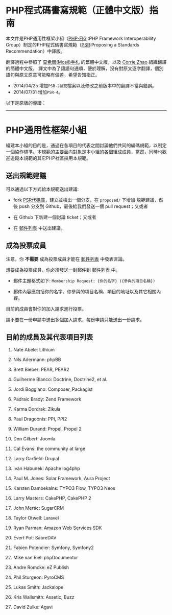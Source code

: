 PHP程式碼書寫規範（正體中文版）指南
====================================
本文件是PHP通用性框架小組（[PHP-FIG][] :PHP Framework Interoperability Group）制定的PHP程式碼書寫規範（[PSR][]:Proposing a Standards Recommendation）中譯版。

翻譯過程中參照了 [莫希爾(Mosil)手札][] 的繁體中文版，以及 [Corrie Zhao][] 組織翻譯的簡體中文版，
譯文中為了讓語句通順，便於理解，沒有對原文逐字翻譯，個別語句與原文原意可能略有偏差，希望告知指正。

- 2014/04/25    增加`PSR-2補充`檔案以及修改之前版本中的翻譯不當與錯誤。
- 2014/07/31    增加`PSR-4`。

[PHP-FIG]: https://github.com/php-fig/
[PSR]: https://github.com/php-fig/fig-standards
[莫希爾(Mosil)手札]: https://github.com/mosil/fig-standards
[Corrie Zhao]: https://github.com/hfcorriez/fig-standards

以下是原版的導讀：

---------------

PHP通用性框架小組
====================================

組建本小組的目的是，通過在各項目的代表之間討論他們共同的編碼規範，以制定一個協作標準。本規範的主要面向對象是本小組的各個組成成員，當然，同時也歡迎追蹤本規範的其它PHP社區採用本規範。


送出規範建議
------------------------------------

可以通過以下方式給本規範送出建議:

- fork [PSR代碼庫][]，建立並檢出一個分支，在 `proposed/` 下增加 規範建議，然後 push 分支到 Github，最後給我們發送一個 pull request；又或者

- 在 Github 下新建一個討論 ticket；又或者

- 在 [郵件列表][] 中送出建議。

[郵件列表]: http://groups.google.com/group/php-fig/
[PSR代碼庫]: https://github.com/php-fig/fig-standards

成為投票成員
---------------------

注意，你 **不需要** 成為投票成員才能在 [郵件列表][] 中發表言論。

想要成為投票成員，你必須發送一封郵件到 [郵件列表][] 中。

- 郵件主題格式如下: `Membership Request: {你的名字} ({參與的項目名稱})`

- 郵件內容應包括你的名字、你參與的項目名稱、項目的地址以及其它相關內容。
  
目前的成員會對你的加入請求進行投票。

請不要在一份申請中送出多個加入請求，每份申請只能送出一份請求。


目前的成員及其代表項目列表
--------------

1. Nate Abele: Lithium

1. Nils Adermann: phpBB

1. Brett Bieber: PEAR, PEAR2
    
1. Guilherme Blanco: Doctrine, Doctrine2, et al.

1. Jordi Boggiano: Composer, Packagist

1. Padraic Brady: Zend Framework

1. Karma Dordrak: Zikula

1. Paul Dragoonis: PPI, PPI2

1. William Durand: Propel, Propel 2

1. Don Gilbert: Joomla

1. Cal Evans: the community at large

1. Larry Garfield: Drupal

1. Ivan Habunek: Apache log4php

1. Paul M. Jones: Solar Framework, Aura Project

1. Karsten Dambekalns: TYPO3 Flow, TYPO3 Neos

1. Larry Masters: CakePHP, CakePHP 2

1. John Mertic: SugarCRM

1. Taylor Otwell: Laravel

1. Ryan Parman: Amazon Web Services SDK

1. Evert Pot: SabreDAV

1. Fabien Potencier: Symfony, Symfony2

1. Mike van Riel: phpDocumentor

1. Andre Romcke: eZ Publish

1. Phil Sturgeon: PyroCMS

1. Lukas Smith: Jackalope

1. Kris Wallsmith: Assetic, Buzz

1. David Zulke: Agavi